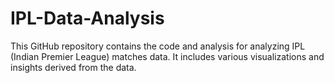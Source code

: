 # IPL-Data-Analysis
This GitHub repository contains the code and analysis for analyzing IPL (Indian Premier League) matches data. It includes various visualizations and insights derived from the data.
